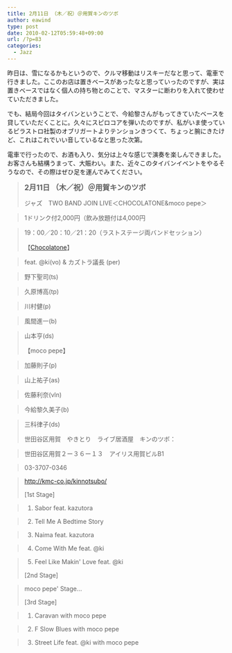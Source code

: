 ```yaml
---
title: 2月11日 （木／祝）＠用賀キンのツボ
author: eawind
type: post
date: 2010-02-12T05:59:48+09:00
url: /?p=83
categories:
  - Jazz
---
```

昨日は、雪になるかもというので、クルマ移動はリスキーだなと思って、電車で行きました。ここのお店は置きベースがあったなと思っていったのですが、実は置きベースではなく個人の持ち物とのことで、マスターに断わりを入れて使わせていただきました。

でも、結局今回はタイバンということで、今給黎さんがもってきていたベースを貸していただくことに。久々にスピロコアを弾いたのですが、私がいま使っているピラストロ社製のオブリガートよりテンションきつくて、ちょっと腕にきたけど、これはこれでいい音しているなと思った次第。

電車で行ったので、お酒も入り、気分は上々な感じで演奏を楽しんできました。お客さんも結構うまって、大賑わい。また、近々このタイバンイベントをやるそうなので、その際はぜひ足を運んでみてください。

> **<big>2月11日 （木／祝）＠用賀キンのツボ</big>**
>
> ジャズ　TWO BAND JOIN LIVE＜CHOCOLATONE&moco pepe＞　

> 1ドリンク付2,000円（飲み放題付は4,000円

> 19：00／20：10／21：20（ラストステージ両バンドセッション）　
>
> 【[Chocolatone][1]】

> feat. @ki(vo) & カズトラ議長 (per)

> 野下聖司(ts)

> 久原博高(tp)

> 川村健(p)

> 風間進一(b)

> 山本亨(ds)
>
> 【moco pepe】

> 加藤則子(p)

> 山上祐子(as)

> 佐藤利奈(vln)

> 今給黎久美子(b)

> 三科律子(ds)
>
> 世田谷区用賀　やきとり　ライブ居酒屋　キンのツボ：

> 世田谷区用賀２ー３６ー１３　アイリス用賀ビルB1

> 03-3707-0346

> http://kmc-co.jp/kinnotsubo/
>
> [1st Stage]

> 1. Sabor feat. kazutora

> 2. Tell Me A Bedtime Story

> 3. Naima feat. kazutora

> 4. Come With Me feat. @ki

> 5. Feel Like Makin' Love feat. @ki
>
> [2nd Stage]

> moco pepe' Stage&#8230;
>
> [3rd Stage]

> 1. Caravan with moco pepe

> 2. F Slow Blues with moco pepe

> 3. Street Life feat. @ki with moco pepe

 [1]: http://www.eawind.net/?page_id=930
